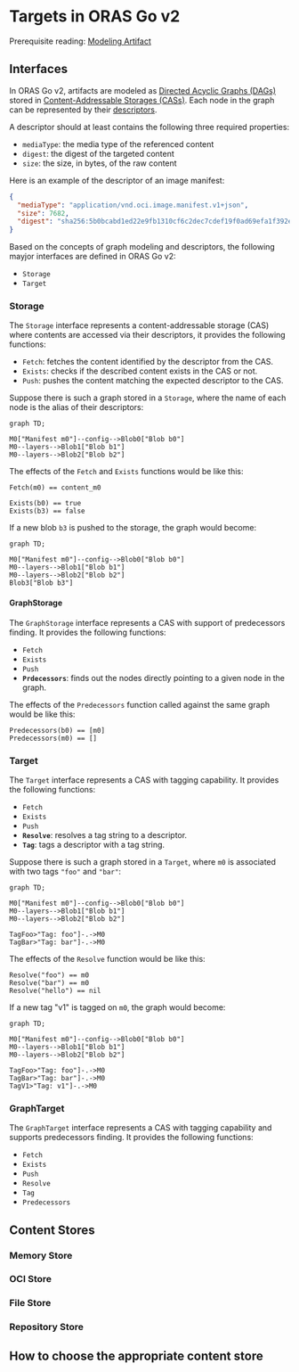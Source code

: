 # Targets in ORAS Go v2

Prerequisite reading: [Modeling Artifact](./Artifacts-Model.md)

## Interfaces

In ORAS Go v2, artifacts are modeled as [Directed Acyclic Graphs (DAGs)](https://en.wikipedia.org/wiki/Directed_acyclic_graph) stored in [Content-Addressable Storages (CASs)](https://en.wikipedia.org/wiki/Content-addressable_storage). Each node in the graph can be represented by their [descriptors](https://github.com/opencontainers/image-spec/blob/v1.1.0/descriptor.md).

A descriptor should at least contains the following three required properties:

- `mediaType`: the media type of the referenced content
- `digest`: the digest of the targeted content
- `size`: the size, in bytes, of the raw content

Here is an example of the descriptor of an image manifest:

```json
{
  "mediaType": "application/vnd.oci.image.manifest.v1+json",
  "size": 7682,
  "digest": "sha256:5b0bcabd1ed22e9fb1310cf6c2dec7cdef19f0ad69efa1f392e94a4333501270"
}
```

Based on the concepts of graph modeling and descriptors, the following mayjor interfaces are defined in ORAS Go v2:

- `Storage`
- `Target`

### Storage

The `Storage` interface represents a content-addressable storage (CAS) where contents are accessed via their descriptors, it provides the following functions:

- `Fetch`: fetches the content identified by the descriptor from the CAS.
- `Exists`: checks if the described content exists in the CAS or not.
- `Push`: pushes the content matching the expected descriptor to the CAS.

Suppose there is such a graph stored in a `Storage`, where the name of each node is the alias of their descriptors:

```mermaid
graph TD;

M0["Manifest m0"]--config-->Blob0["Blob b0"]
M0--layers-->Blob1["Blob b1"]
M0--layers-->Blob2["Blob b2"]
```

The effects of the `Fetch` and `Exists` functions would be like this:

```
Fetch(m0) == content_m0

Exists(b0) == true
Exists(b3) == false
```

If a new blob `b3` is pushed to the storage, the graph would become:

```mermaid
graph TD;

M0["Manifest m0"]--config-->Blob0["Blob b0"]
M0--layers-->Blob1["Blob b1"]
M0--layers-->Blob2["Blob b2"]
Blob3["Blob b3"]
```

#### GraphStorage

The `GraphStorage` interface represents a CAS with support of predecessors finding. It provides the following functions:

- `Fetch`
- `Exists`
- `Push`
- **`Prdecessors`**: finds out the nodes directly pointing to a given node in the graph.

The effects of the `Predecessors` function called against the same graph would be like this:

```
Predecessors(b0) == [m0]
Predecessors(m0) == []
```

### Target

The `Target` interface represents a CAS with tagging capability. It provides the following functions:

- `Fetch`
- `Exists`
- `Push`
- **`Resolve`**: resolves a tag string to a descriptor.
- **`Tag`**: tags a descriptor with a tag string.

Suppose there is such a graph stored in a `Target`, where `m0` is associated with two tags `"foo"` and `"bar"`:

```mermaid
graph TD;

M0["Manifest m0"]--config-->Blob0["Blob b0"]
M0--layers-->Blob1["Blob b1"]
M0--layers-->Blob2["Blob b2"]

TagFoo>"Tag: foo"]-.->M0
TagBar>"Tag: bar"]-.->M0
```

The effects of the `Resolve` function would be like this:

```
Resolve("foo") == m0
Resolve("bar") == m0
Resolve("hello") == nil
```

If a new tag "v1" is tagged on `m0`, the graph would become:

```mermaid
graph TD;

M0["Manifest m0"]--config-->Blob0["Blob b0"]
M0--layers-->Blob1["Blob b1"]
M0--layers-->Blob2["Blob b2"]

TagFoo>"Tag: foo"]-.->M0
TagBar>"Tag: bar"]-.->M0
TagV1>"Tag: v1"]-.->M0
```

### GraphTarget

The `GraphTarget` interface represents a CAS with tagging capability and supports predecessors finding. It provides the following functions:

- `Fetch`
- `Exists`
- `Push`
- `Resolve`
- `Tag`
- `Predecessors`

## Content Stores

### Memory Store

### OCI Store

### File Store

### Repository Store

## How to choose the appropriate content store
